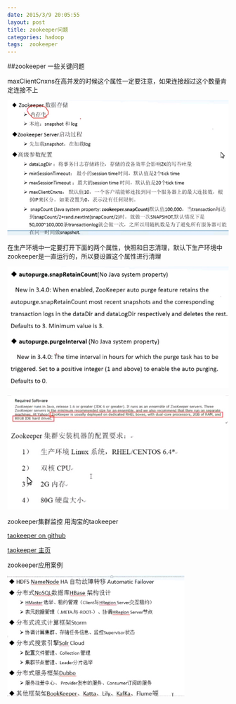 ```yaml
---
date: 2015/3/9 20:05:55 
layout: post
title: zookeeper问题
categories: hadoop
tags:  zookeeper
---
```

##zookeeper 一些关键问题

maxClientCnxns在高并发的时候这个属性一定要注意，如果连接超过这个数量肯定连接不上


![](/image/zookeeper1.jpg)


在生产环境中一定要打开下面的两个属性，快照和日志清理，默认下生产环境中zookeeper是一直运行的，所以要设置这个属性进行清理

![](/image/zookeeper2.jpg)


![](/image/zookeeper3.jpg)


zookeeper集群监控 用淘宝的taokeeper 

[taokeeper on github](https://github.com/alibaba/taokeeper)

[taokeeper 主页](http://jm-blog.aliapp.com/?p=1450)

zookeeper应用案例

![](/image/zookeeper4.jpg)
